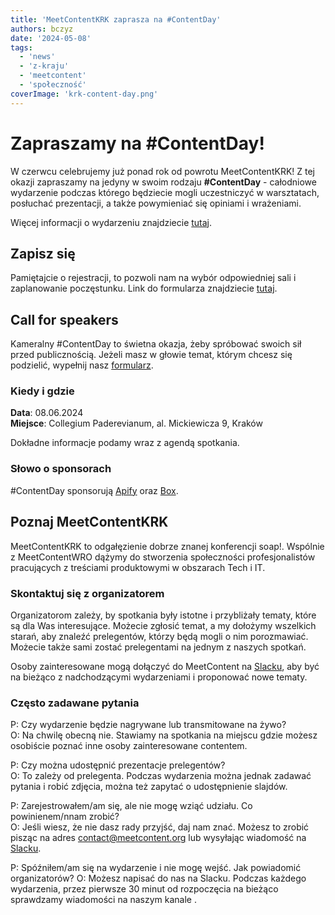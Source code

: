 ```yaml
---
title: 'MeetContentKRK zaprasza na #ContentDay'
authors: bczyz
date: '2024-05-08'
tags:
  - 'news'
  - 'z-kraju'
  - 'meetcontent'
  - 'społeczność'
coverImage: 'krk-content-day.png'
---
```


# Zapraszamy na #ContentDay!

W czerwcu celebrujemy już ponad rok od powrotu MeetContentKRK! Z tej okazji
zapraszamy na jedyny w swoim rodzaju **#ContentDay** - całodniowe wydarzenie
podczas którego będziecie mogli uczestniczyć w warsztatach, posłuchać
prezentacji, a także powymieniać się opiniami i wrażeniami.

Więcej informacji o wydarzeniu znajdziecie
[tutaj](https://meetcontent.github.io/full-day).

<!--truncate-->

## Zapisz się

Pamiętajcie o rejestracji, to pozwoli nam na wybór odpowiedniej sali i
zaplanowanie poczęstunku. Link do formularza znajdziecie
[tutaj](https://forms.gle/TWqSeVSL5MCwpefZA).

## Call for speakers

Kameralny #ContentDay to świetna okazja, żeby spróbować swoich sił przed
publicznością. Jeżeli masz w głowie temat, którym chcesz się podzielić, wypełnij
nasz [formularz](https://forms.gle/QCsjfx57XKqh1KLe8).

### Kiedy i gdzie

**Data**: 08.06.2024 <br /> **Miejsce**: Collegium Paderevianum, al. Mickiewicza
9, Kraków

Dokładne informacje podamy wraz z agendą spotkania.

### Słowo o sponsorach

#ContentDay sponsorują [Apify](https://apify.com/) oraz
[Box](https://www.box.com).

## Poznaj MeetContentKRK

MeetContentKRK to odgałęzienie dobrze znanej konferencji soap!. Wspólnie z
MeetContentWRO dążymy do stworzenia społeczności profesjonalistów pracujących z
treściami produktowymi w obszarach Tech i IT.

### Skontaktuj się z organizatorem

Organizatorom zależy, by spotkania były istotne i przybliżały tematy, które są
dla Was interesujące. Możecie zgłosić temat, a my dołożymy wszelkich starań, aby
znaleźć prelegentów, którzy będą mogli o nim porozmawiać. Możecie także sami
zostać prelegentami na jednym z naszych spotkań.

Osoby zainteresowane mogą dołączyć do MeetContent na
[Slacku](https://meetcontent.slack.com/), aby być na bieżąco z nadchodzącymi
wydarzeniami i proponować nowe tematy.

### Często zadawane pytania

P: Czy wydarzenie będzie nagrywane lub transmitowane na żywo? <br /> O: Na
chwilę obecną nie. Stawiamy na spotkania na miejscu gdzie możesz osobiście
poznać inne osoby zainteresowane contentem.

P: Czy można udostępnić prezentacje prelegentów? <br /> O: To zależy od
prelegenta. Podczas wydarzenia można jednak zadawać pytania i robić zdjęcia,
można też zapytać o udostępnienie slajdów.

P: Zarejestrowałem/am się, ale nie mogę wziąć udziału. Co powinienem/nnam
zrobić? <br /> O: Jeśli wiesz, że nie dasz rady przyjść, daj nam znać. Możesz to
zrobić pisząc na adres contact@meetcontent.org lub wysyłając wiadomość na
[Slacku](https://meetcontent.slack.com/).

P: Spóźniłem/am się na wydarzenie i nie mogę wejść. Jak powiadomić
organizatorów? O: Możesz napisać do nas na Slacku. Podczas każdego wydarzenia,
przez pierwsze 30 minut od rozpoczęcia na bieżąco sprawdzamy wiadomości na
naszym kanale .
